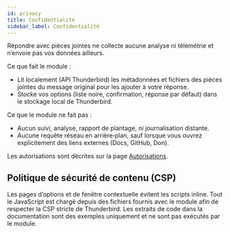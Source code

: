 ```yaml
---
id: privacy
title: Confidentialité
sidebar_label: Confidentialité
---
```


Répondre avec pièces jointes ne collecte aucune analyse ni télémétrie et n’envoie pas vos données ailleurs.

Ce que fait le module :

- Lit localement (API Thunderbird) les métadonnées et fichiers des pièces jointes du message original pour les ajouter à votre réponse.
- Stocke vos options (liste noire, confirmation, réponse par défaut) dans le stockage local de Thunderbird.

Ce que le module ne fait pas :

- Aucun suivi, analyse, rapport de plantage, ni journalisation distante.
- Aucune requête réseau en arrière‑plan, sauf lorsque vous ouvrez explicitement des liens externes (Docs, GitHub, Don).

Les autorisations sont décrites sur la page [Autorisations](permissions).

## Politique de sécurité de contenu (CSP)

Les pages d’options et de fenêtre contextuelle évitent les scripts inline. Tout le JavaScript est chargé depuis des fichiers fournis avec le module afin de respecter la CSP stricte de Thunderbird. Les extraits de code dans la documentation sont des exemples uniquement et ne sont pas exécutés par le module.
